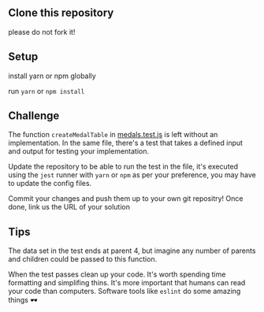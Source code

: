 ## Clone this repository
please do not fork it!

## Setup
install yarn or npm globally

run `yarn` or `npm install`

## Challenge
The function `createMedalTable` in [medals.test.js](medals.test.js) is left without an implementation. In the same file, there's a test that takes a defined input and output for testing your implementation.

Update the repository to be able to run the test in the file, it's executed using the `jest` runner with `yarn` or `npm` as per your preference, you may have to update the config files.

Commit your changes and push them up to your own git repositry!
Once done, link us the URL of your solution

## Tips

The data set in the test ends at parent 4, but imagine any number of parents and children could be passed to this function.

When the test passes clean up your code.
It's worth spending time formatting and simplifing thins.
It's more important that humans can read your code than computers.
Software tools like `eslint` do some amazing things 🕶

